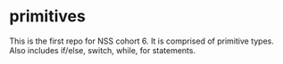 # primitives

This is the first repo for NSS cohort 6.  It is comprised of primitive types.  Also includes if/else, switch, while, for statements.

